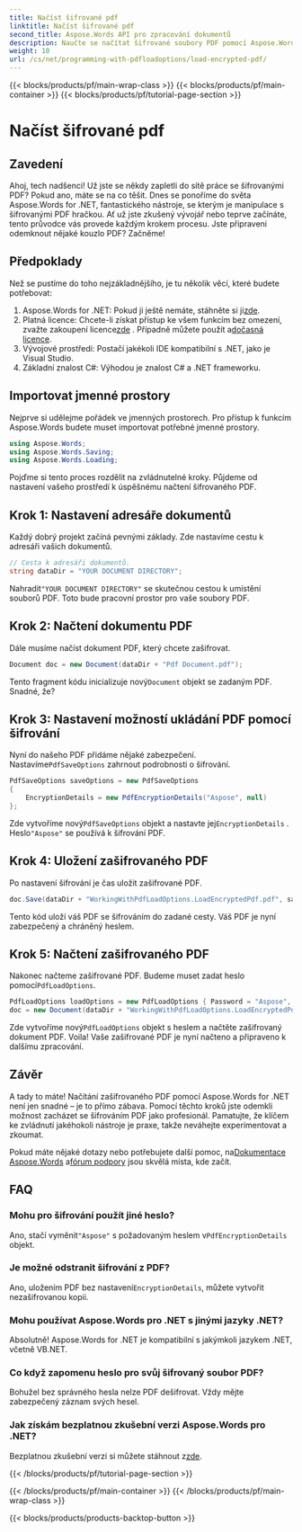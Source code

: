 ```yaml
---
title: Načíst šifrované pdf
linktitle: Načíst šifrované pdf
second_title: Aspose.Words API pro zpracování dokumentů
description: Naučte se načítat šifrované soubory PDF pomocí Aspose.Words for .NET pomocí našeho podrobného návodu. Ovládněte šifrování a dešifrování PDF během okamžiku.
weight: 10
url: /cs/net/programming-with-pdfloadoptions/load-encrypted-pdf/
---
```


{{< blocks/products/pf/main-wrap-class >}}
{{< blocks/products/pf/main-container >}}
{{< blocks/products/pf/tutorial-page-section >}}

# Načíst šifrované pdf

## Zavedení

Ahoj, tech nadšenci! Už jste se někdy zapletli do sítě práce se šifrovanými PDF? Pokud ano, máte se na co těšit. Dnes se ponoříme do světa Aspose.Words for .NET, fantastického nástroje, se kterým je manipulace s šifrovanými PDF hračkou. Ať už jste zkušený vývojář nebo teprve začínáte, tento průvodce vás provede každým krokem procesu. Jste připraveni odemknout nějaké kouzlo PDF? Začněme!

## Předpoklady

Než se pustíme do toho nejzákladnějšího, je tu několik věcí, které budete potřebovat:

1.  Aspose.Words for .NET: Pokud ji ještě nemáte, stáhněte si ji[zde](https://releases.aspose.com/words/net/).
2.  Platná licence: Chcete-li získat přístup ke všem funkcím bez omezení, zvažte zakoupení licence[zde](https://purchase.aspose.com/buy) . Případně můžete použít a[dočasná licence](https://purchase.aspose.com/temporary-license/).
3. Vývojové prostředí: Postačí jakékoli IDE kompatibilní s .NET, jako je Visual Studio.
4. Základní znalost C#: Výhodou je znalost C# a .NET frameworku.

## Importovat jmenné prostory

Nejprve si udělejme pořádek ve jmenných prostorech. Pro přístup k funkcím Aspose.Words budete muset importovat potřebné jmenné prostory.

```csharp
using Aspose.Words;
using Aspose.Words.Saving;
using Aspose.Words.Loading;
```

Pojďme si tento proces rozdělit na zvládnutelné kroky. Půjdeme od nastavení vašeho prostředí k úspěšnému načtení šifrovaného PDF.

## Krok 1: Nastavení adresáře dokumentů

Každý dobrý projekt začíná pevnými základy. Zde nastavíme cestu k adresáři vašich dokumentů.

```csharp
// Cesta k adresáři dokumentů.
string dataDir = "YOUR DOCUMENT DIRECTORY";
```

 Nahradit`"YOUR DOCUMENT DIRECTORY"` se skutečnou cestou k umístění souborů PDF. Toto bude pracovní prostor pro vaše soubory PDF.

## Krok 2: Načtení dokumentu PDF

Dále musíme načíst dokument PDF, který chcete zašifrovat. 

```csharp
Document doc = new Document(dataDir + "Pdf Document.pdf");
```

 Tento fragment kódu inicializuje nový`Document` objekt se zadaným PDF. Snadné, že?

## Krok 3: Nastavení možností ukládání PDF pomocí šifrování

 Nyní do našeho PDF přidáme nějaké zabezpečení. Nastavíme`PdfSaveOptions` zahrnout podrobnosti o šifrování.

```csharp
PdfSaveOptions saveOptions = new PdfSaveOptions
{
    EncryptionDetails = new PdfEncryptionDetails("Aspose", null)
};
```

 Zde vytvoříme nový`PdfSaveOptions` objekt a nastavte jej`EncryptionDetails` . Heslo`"Aspose"` se používá k šifrování PDF.

## Krok 4: Uložení zašifrovaného PDF

Po nastavení šifrování je čas uložit zašifrované PDF.

```csharp
doc.Save(dataDir + "WorkingWithPdfLoadOptions.LoadEncryptedPdf.pdf", saveOptions);
```

Tento kód uloží váš PDF se šifrováním do zadané cesty. Váš PDF je nyní zabezpečený a chráněný heslem.

## Krok 5: Načtení zašifrovaného PDF

 Nakonec načteme zašifrované PDF. Budeme muset zadat heslo pomocí`PdfLoadOptions`.

```csharp
PdfLoadOptions loadOptions = new PdfLoadOptions { Password = "Aspose", LoadFormat = LoadFormat.Pdf };
doc = new Document(dataDir + "WorkingWithPdfLoadOptions.LoadEncryptedPdf.pdf", loadOptions);
```

 Zde vytvoříme nový`PdfLoadOptions` objekt s heslem a načtěte zašifrovaný dokument PDF. Voila! Vaše zašifrované PDF je nyní načteno a připraveno k dalšímu zpracování.

## Závěr

A tady to máte! Načítání zašifrovaného PDF pomocí Aspose.Words for .NET není jen snadné – je to přímo zábava. Pomocí těchto kroků jste odemkli možnost zacházet se šifrováním PDF jako profesionál. Pamatujte, že klíčem ke zvládnutí jakéhokoli nástroje je praxe, takže neváhejte experimentovat a zkoumat.

 Pokud máte nějaké dotazy nebo potřebujete další pomoc, na[Dokumentace Aspose.Words](https://reference.aspose.com/words/net/) a[fórum podpory](https://forum.aspose.com/c/words/8) jsou skvělá místa, kde začít.

## FAQ

### Mohu pro šifrování použít jiné heslo?
 Ano, stačí vyměnit`"Aspose"` s požadovaným heslem v`PdfEncryptionDetails` objekt.

### Je možné odstranit šifrování z PDF?
Ano, uložením PDF bez nastavení`EncryptionDetails`, můžete vytvořit nezašifrovanou kopii.

### Mohu používat Aspose.Words pro .NET s jinými jazyky .NET?
Absolutně! Aspose.Words for .NET je kompatibilní s jakýmkoli jazykem .NET, včetně VB.NET.

### Co když zapomenu heslo pro svůj šifrovaný soubor PDF?
Bohužel bez správného hesla nelze PDF dešifrovat. Vždy mějte zabezpečený záznam svých hesel.

### Jak získám bezplatnou zkušební verzi Aspose.Words pro .NET?
 Bezplatnou zkušební verzi si můžete stáhnout z[zde](https://releases.aspose.com/).

{{< /blocks/products/pf/tutorial-page-section >}}

{{< /blocks/products/pf/main-container >}}
{{< /blocks/products/pf/main-wrap-class >}}

{{< blocks/products/products-backtop-button >}}
